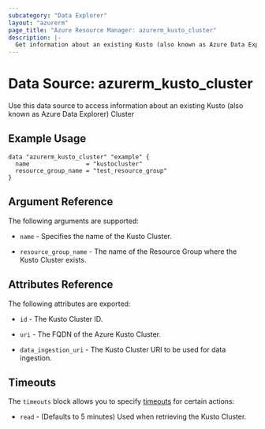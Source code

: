 ```yaml
---
subcategory: "Data Explorer"
layout: "azurerm"
page_title: "Azure Resource Manager: azurerm_kusto_cluster"
description: |-
  Get information about an existing Kusto (also known as Azure Data Explorer) Cluster
---
```


# Data Source: azurerm_kusto_cluster

Use this data source to access information about an existing Kusto (also known as Azure Data Explorer) Cluster

## Example Usage

```hcl
data "azurerm_kusto_cluster" "example" {
  name                = "kustocluster"
  resource_group_name = "test_resource_group"
}
```

## Argument Reference

The following arguments are supported:

* `name` - Specifies the name of the Kusto Cluster.

* `resource_group_name` - The name of the Resource Group where the Kusto Cluster exists.

## Attributes Reference

The following attributes are exported:

* `id` - The Kusto Cluster ID.

* `uri` - The FQDN of the Azure Kusto Cluster.

* `data_ingestion_uri` - The Kusto Cluster URI to be used for data ingestion.

## Timeouts

The `timeouts` block allows you to specify [timeouts](https://www.terraform.io/docs/configuration/resources.html#timeouts) for certain actions:

* `read` - (Defaults to 5 minutes) Used when retrieving the Kusto Cluster.
